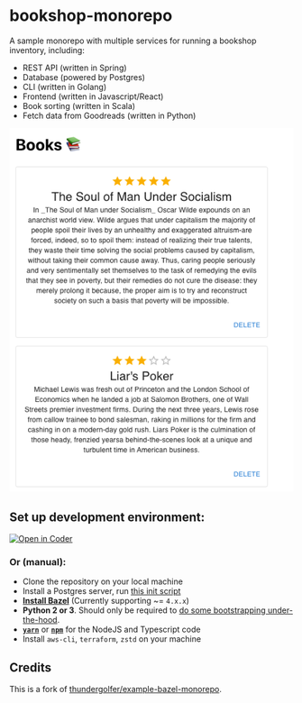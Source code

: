 # bookshop-monorepo

A sample monorepo with multiple services for running a bookshop inventory, including:
- REST API (written in Spring) 
- Database (powered by Postgres)
- CLI (written in Golang)
- Frontend (written in Javascript/React)
- Book sorting (written in Scala)
- Fetch data from Goodreads (written in Python)

![](./frontend/screenshot.png)


## Set up development environment:

[![Open in Coder](https://cdn.coder.com/embed-button.svg)](https://stable.cdr.dev/wac/build?template_oauth_service=github&template_url=https://github.com/bpmct/bookshop-monorepo&template_ref=main&template_filepath=.coder/coder.yaml)

### Or (manual):

- Clone the repository on your local machine
- Install a Postgres server, run [this init script](./infrastructure/aws//store-api/userdata.tpl)
- [**Install Bazel**](https://docs.bazel.build/versions/master/install.html) (Currently supporting ~= `4.x.x`)
- **Python 2 or 3**. Should only be required to [do some bootstrapping under-the-hood](https://github.com/bazelbuild/bazel/issues/8446).
- [**`yarn`**](https://yarnpkg.com/) or [**`npm`**](https://www.npmjs.com/) for the NodeJS and Typescript code
- Install `aws-cli`, `terraform`, `zstd` on your machine

## Credits

This is a fork of [thundergolfer/example-bazel-monorepo](https://github.comthundergolfer/example-bazel-monorepo).
